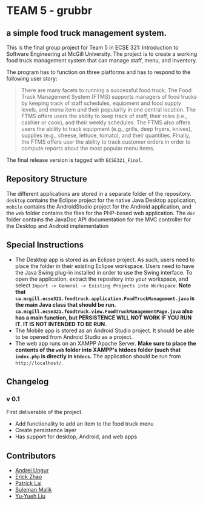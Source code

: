 # TEAM 5 - grubbr

## a simple food truck management system.

This is the final group project for Team 5 in ECSE 321: Introduction to Software Engineering at McGill University. The project is to create a working food truck management system that can manage staff, menu, and inventory.

The program has to function on three platforms and has to respond to the following user story:

>There are many facets to running a successful food truck. The Food Truck Management System (FTMS) supports managers of food trucks by keeping track of staff schedules, equipment and food supply levels, and menu item and their popularity in one central location. The FTMS offers users the ability to keep track of staff, their roles (i.e., cashier or cook), and their weekly schedules. The FTMS also offers users the ability to track equipment (e.g., grills, deep fryers, knives), supplies (e.g., cheese, lettuce, tomato), and their quantities. Finally, the FTMS offers user the ability to track customer orders in order to compute reports about the most popular menu items.

The final release version is tagged with `ECSE321_Final`.

## Repository Structure

The different applications are stored in a separate folder of the repository. `desktop` contains the Eclipse project for the native Java Desktop application, `mobile` contains the AndroidStudio project for the Android application, and the `web` folder contains the files for the PHP-based web application. The `doc` folder contains the JavaDoc API documentation for the MVC controller for the Desktop and Android implementation

## Special Instructions

* The Desktop app is stored as an Eclipse project. As such, users need to place the folder in their existing Eclipse workspace. Users need to have the Java Swing plug-in installed in order to use the Swing interface. To open the application, extract the repository into your workspace, and select `Import -> General -> Existing Projects into Workspace`. **Note that `ca.mcgill.ecse321.foodtruck.application.FoodTruckManagement.java` is the main Java class that should be run. `ca.mcgill.ecse321.foodtruck.view.FoodTruckManagementPage.java` also has a main function, but PERSISTENCE WILL NOT WORK IF YOU RUN IT. IT IS NOT INTENDED TO BE RUN.**
* The Mobile app is stored as an Android Studio project. It should be able to be opened from Android Studio as a project.
* The web app runs on an XAMPP Apache Server. **Make sure to place the contents of the `web` folder into XAMPP's htdocs folder (such that `index.php` is directly in `htdocs`.** The application should be run from `http://localhost/`.

## Changelog

### v 0.1
First deliverable of the project.

- Add functionality to add an item to the food truck menu
- Create persistence layer
- Has support for desktop, Android, and web apps

## Contributors

- [Andrei Ungur](https://github.com/AndreiUngur)
- [Erick Zhao](https://github.com/erickzhao)
- [Patrick Lai](https://github.com/patlai)
- [Suleman Malik](https://github.com/smalik360)
- [Yu-Yueh Liu](https://github.com/UAce)
